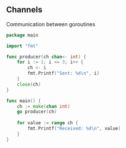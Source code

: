 <!-- METADATA
{
  "title": "Golang Channels",
  "tags": [
    "go",
    "concurrency"
  ],
  "language": "go"
}
-->

## Channels
Communication between goroutines
```go
package main

import "fmt"

func producer(ch chan<- int) {
    for i := 1; i <= 3; i++ {
        ch <- i
        fmt.Printf("Sent: %d\n", i)
    }
    close(ch)
}

func main() {
    ch := make(chan int)
    go producer(ch)
    
    for value := range ch {
        fmt.Printf("Received: %d\n", value)
    }
}
```